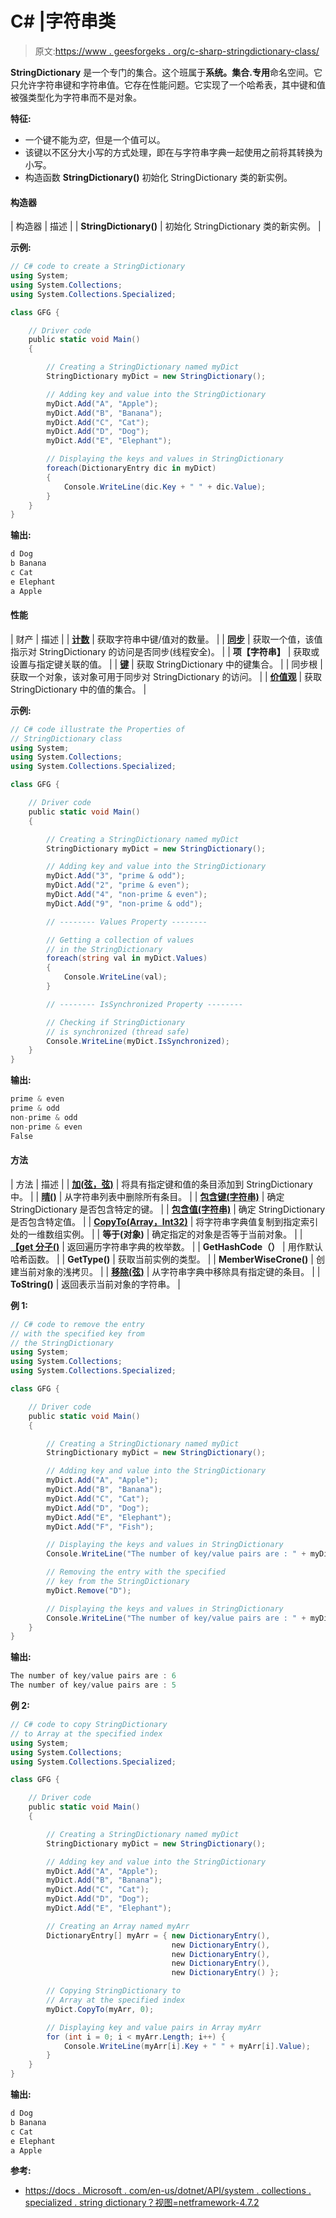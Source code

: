 # C# |字符串类

> 原文:[https://www . geesforgeks . org/c-sharp-stringdictionary-class/](https://www.geeksforgeeks.org/c-sharp-stringdictionary-class/)

**StringDictionary** 是一个专门的集合。这个班属于**系统。集合.专用**命名空间。它只允许字符串键和字符串值。它存在性能问题。它实现了一个哈希表，其中键和值被强类型化为字符串而不是对象。

**特征:**

*   一个键不能为*空*，但是一个值可以。
*   该键以不区分大小写的方式处理，即在与字符串字典一起使用之前将其转换为小写。
*   构造函数 **StringDictionary()** 初始化 StringDictionary 类的新实例。

#### 构造器

| 构造器 | 描述 |
| **StringDictionary()** | 初始化 StringDictionary 类的新实例。 |

**示例:**

```cs
// C# code to create a StringDictionary
using System;
using System.Collections;
using System.Collections.Specialized;

class GFG {

    // Driver code
    public static void Main()
    {

        // Creating a StringDictionary named myDict
        StringDictionary myDict = new StringDictionary();

        // Adding key and value into the StringDictionary
        myDict.Add("A", "Apple");
        myDict.Add("B", "Banana");
        myDict.Add("C", "Cat");
        myDict.Add("D", "Dog");
        myDict.Add("E", "Elephant");

        // Displaying the keys and values in StringDictionary
        foreach(DictionaryEntry dic in myDict)
        {
            Console.WriteLine(dic.Key + " " + dic.Value);
        }
    }
}
```

**输出:**

```cs
d Dog
b Banana
c Cat
e Elephant
a Apple

```

#### 性能

| 财产 | 描述 |
| **[计数](https://www.geeksforgeeks.org/c-get-the-number-of-key-value-pairs-in-the-stringdictionary/)** | 获取字符串中键/值对的数量。 |
| **[同步](https://www.geeksforgeeks.org/c-check-if-stringdictionary-is-synchronized-thread-safe/)** | 获取一个值，该值指示对 StringDictionary 的访问是否同步(线程安全)。 |
| **项【字符串】** | 获取或设置与指定键关联的值。 |
| **[键](https://www.geeksforgeeks.org/c-get-a-collection-of-keys-in-the-stringdictionary/)** | 获取 StringDictionary 中的键集合。 |
| 同步根 | 获取一个对象，该对象可用于同步对 StringDictionary 的访问。 |
| **[价值观](https://www.geeksforgeeks.org/c-get-a-collection-of-values-in-the-stringdictionary/)** | 获取 StringDictionary 中的值的集合。 |

**示例:**

```cs
// C# code illustrate the Properties of
// StringDictionary class
using System; 
using System.Collections; 
using System.Collections.Specialized; 

class GFG { 

    // Driver code 
    public static void Main() 
    { 

        // Creating a StringDictionary named myDict 
        StringDictionary myDict = new StringDictionary(); 

        // Adding key and value into the StringDictionary 
        myDict.Add("3", "prime & odd"); 
        myDict.Add("2", "prime & even"); 
        myDict.Add("4", "non-prime & even"); 
        myDict.Add("9", "non-prime & odd"); 

        // -------- Values Property --------

        // Getting a collection of values 
        // in the StringDictionary 
        foreach(string val in myDict.Values) 
        { 
            Console.WriteLine(val); 
        } 

        // -------- IsSynchronized Property --------

        // Checking if StringDictionary 
        // is synchronized (thread safe) 
        Console.WriteLine(myDict.IsSynchronized); 
    } 
} 
```

**输出:**

```cs
prime & even
prime & odd
non-prime & odd
non-prime & even
False

```

#### 方法

| 方法 | 描述 |
| **[加(弦，弦)](https://www.geeksforgeeks.org/c-add-key-and-value-into-stringdictionary/)** | 将具有指定键和值的条目添加到 StringDictionary 中。 |
| **[晴()](https://www.geeksforgeeks.org/c-removing-all-entries-from-the-stringdictionary/)** | 从字符串列表中删除所有条目。 |
| **[包含键(字符串)](https://www.geeksforgeeks.org/c-check-if-the-stringdictionary-contains-a-specific-key/)** | 确定 StringDictionary 是否包含特定的键。 |
| **[包含值(字符串)](https://www.geeksforgeeks.org/c-check-if-the-stringdictionary-contains-a-specific-value/)** | 确定 StringDictionary 是否包含特定值。 |
| **[CopyTo(Array，Int32)](https://www.geeksforgeeks.org/c-copy-stringdictionary-to-array-at-the-specified-index/)** | 将字符串字典值复制到指定索引处的一维数组实例。 |
| **等于(对象)** | 确定指定的对象是否等于当前对象。 |
| **[【get 分子()](https://www.geeksforgeeks.org/c-get-an-enumerator-that-iterates-through-the-stringdictionary/)** | 返回遍历字符串字典的枚举数。 |
| **GetHashCode（）** | 用作默认哈希函数。 |
| **GetType()** | 获取当前实例的类型。 |
| **MemberWiseCrone()** | 创建当前对象的浅拷贝。 |
| **[移除(弦)](https://www.geeksforgeeks.org/c-remove-entry-with-specified-key-from-the-stringdictionary/)** | 从字符串字典中移除具有指定键的条目。 |
| **ToString()** | 返回表示当前对象的字符串。 |

**例 1:**

```cs
// C# code to remove the entry
// with the specified key from
// the StringDictionary
using System;
using System.Collections;
using System.Collections.Specialized;

class GFG {

    // Driver code
    public static void Main()
    {

        // Creating a StringDictionary named myDict
        StringDictionary myDict = new StringDictionary();

        // Adding key and value into the StringDictionary
        myDict.Add("A", "Apple");
        myDict.Add("B", "Banana");
        myDict.Add("C", "Cat");
        myDict.Add("D", "Dog");
        myDict.Add("E", "Elephant");
        myDict.Add("F", "Fish");

        // Displaying the keys and values in StringDictionary
        Console.WriteLine("The number of key/value pairs are : " + myDict.Count);

        // Removing the entry with the specified
        // key from the StringDictionary
        myDict.Remove("D");

        // Displaying the keys and values in StringDictionary
        Console.WriteLine("The number of key/value pairs are : " + myDict.Count);
    }
}
```

**输出:**

```cs
The number of key/value pairs are : 6
The number of key/value pairs are : 5

```

**例 2:**

```cs
// C# code to copy StringDictionary
// to Array at the specified index
using System;
using System.Collections;
using System.Collections.Specialized;

class GFG {

    // Driver code
    public static void Main()
    {

        // Creating a StringDictionary named myDict
        StringDictionary myDict = new StringDictionary();

        // Adding key and value into the StringDictionary
        myDict.Add("A", "Apple");
        myDict.Add("B", "Banana");
        myDict.Add("C", "Cat");
        myDict.Add("D", "Dog");
        myDict.Add("E", "Elephant");

        // Creating an Array named myArr
        DictionaryEntry[] myArr = { new DictionaryEntry(),
                                    new DictionaryEntry(),
                                    new DictionaryEntry(),
                                    new DictionaryEntry(),
                                    new DictionaryEntry() };

        // Copying StringDictionary to
        // Array at the specified index
        myDict.CopyTo(myArr, 0);

        // Displaying key and value pairs in Array myArr
        for (int i = 0; i < myArr.Length; i++) {
            Console.WriteLine(myArr[i].Key + " " + myArr[i].Value);
        }
    }
}
```

**输出:**

```cs
d Dog
b Banana
c Cat
e Elephant
a Apple

```

**参考:**

*   [https://docs . Microsoft . com/en-us/dotnet/API/system . collections . specialized . string dictionary？视图=netframework-4.7.2](https://docs.microsoft.com/en-us/dotnet/api/system.collections.specialized.stringdictionary?view=netframework-4.7.2)